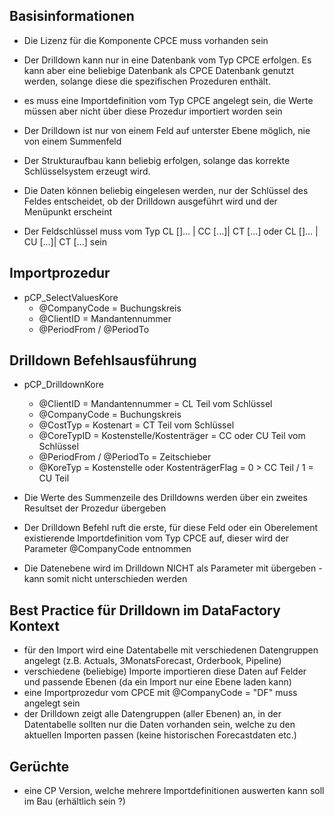 ## Basisinformationen
* Die Lizenz für die Komponente CPCE muss vorhanden sein

* Der Drilldown kann nur in eine Datenbank vom Typ CPCE erfolgen. Es kann aber eine beliebige Datenbank als CPCE Datenbank genutzt werden, solange diese die spezifischen Prozeduren enthält.

* es muss eine Importdefinition vom Typ CPCE angelegt sein, die Werte müssen aber nicht über diese Prozedur importiert worden sein

* Der Drilldown ist nur von einem Feld auf unterster Ebene möglich, nie von einem Summenfeld

* Der Strukturaufbau kann beliebig erfolgen, solange das korrekte Schlüsselsystem erzeugt wird.

* Die Daten können beliebig eingelesen werden, nur der Schlüssel des Feldes entscheidet, ob der Drilldown ausgeführt wird und der Menüpunkt erscheint

* Der Feldschlüssel muss vom Typ CL []... | CC [...]| CT [...] oder CL []... | CU [...]| CT [...] sein 

## Importprozedur

* pCP_SelectValuesKore 
    * @CompanyCode = Buchungskreis
    * @ClientID = Mandantennummer
    * @PeriodFrom / @PeriodTo


## Drilldown Befehlsausführung

* pCP_DrilldownKore
    * @ClientID = Mandantennummer = CL Teil vom Schlüssel
    * @CompanyCode = Buchungskreis
    * @CostTyp = Kostenart = CT Teil vom Schlüssel
    * @CoreTypID = Kostenstelle/Kostenträger = CC oder CU Teil vom Schlüssel
    * @PeriodFrom / @PeriodTo = Zeitschieber
    * @KoreTyp = Kostenstelle oder KostenträgerFlag = 0 > CC Teil / 1 = CU Teil

* Die Werte des Summenzeile des Drilldowns werden über ein zweites Resultset der Prozedur übergeben
 
* Der Drilldown Befehl ruft die erste, für diese Feld oder ein Oberelement existierende Importdefinition vom Typ CPCE auf, dieser wird der Parameter @CompanyCode entnommen

* Die Datenebene wird im Drilldown NICHT als Parameter mit übergeben - kann somit nicht unterschieden werden 

## Best Practice für Drilldown im DataFactory Kontext
* für den Import wird eine Datentabelle mit verschiedenen Datengruppen angelegt (z.B. Actuals, 3MonatsForecast, Orderbook, Pipeline)
* verschiedene (beliebige) Importe importieren diese Daten auf Felder und passende Ebenen (da ein Import nur eine Ebene laden kann)
* eine Importprozedur vom CPCE mit @CompanyCode = "DF" muss angelegt sein
* der Drilldown zeigt alle Datengruppen (aller Ebenen) an, in der Datentabelle sollten nur die Daten vorhanden sein, welche zu den aktuellen Importen passen (keine historischen Forecastdaten etc.)




## Gerüchte

* eine CP Version, welche mehrere Importdefinitionen auswerten kann soll im Bau (erhältlich sein ?)




